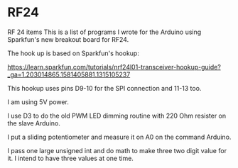 # RF24
RF 24 items
This is a list of programs I wrote for the Arduino using Sparkfun's 
new breakout board for RF24.

The hook up is based on Sparkfun's hookup:

https://learn.sparkfun.com/tutorials/nrf24l01-transceiver-hookup-guide?_ga=1.203014865.1581405881.1315105237

This hookup uses pins D9-10 for the SPI connection and 11-13 too.

I am using 5V power.

I use D3 to do the old PWM LED dimming routine with 220 Ohm resister on the slave Arduino.

I put a sliding potentiometer and measure it on A0 on the command Arduino.

I pass one large unsigned int and do math to make three two digit value for it. 
I intend to have three values at one time.

